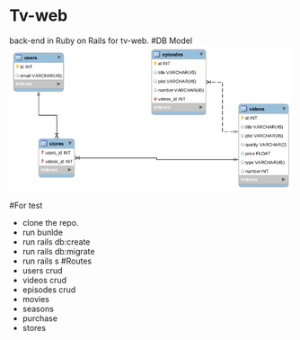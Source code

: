 # Tv-web
back-end in Ruby on Rails for tv-web.
#DB Model
![](./db_model.png)

#For test
- clone the repo.
- run bunlde 
- run rails db:create
- run rails db:migrate
- run rails s
#Routes
- users crud
- videos crud
- episodes crud
- movies
- seasons
- purchase 
- stores